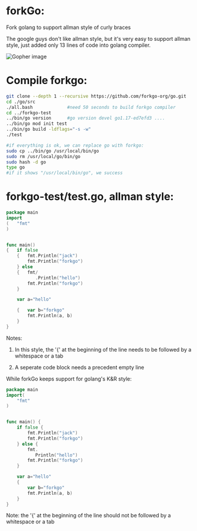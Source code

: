 # forkGo:

Fork golang to support allman style of curly braces 

The google guys don't like allman style, but it's very easy to support allman style, just added only 13 lines of code into golang compiler.

![Gopher image](https://avatars.githubusercontent.com/u/86223803)

# Compile forkgo:
```bash
git clone --depth 1 --recursive https://github.com/forkgo-org/go.git
cd ./go/src
./all.bash             #need 50 seconds to build forkgo compiler           
cd ../forkgo-test
../bin/go version      #go version devel go1.17-ed7efd3 ....
../bin/go mod init test
../bin/go build -ldflags="-s -w"
./test

#if everything is ok, we can replace go with forkgo:
sudo cp ../bin/go /usr/local/bin/go
sudo rm /usr/local/go/bin/go
sudo hash -d go
type go
#if it shows "/usr/local/bin/go", we success
```

# forkgo-test/test.go, allman style:

```go
package main
import
(   "fmt"
)


func main()
{   if false
    {   fmt.Println("jack")
        fmt.Println("forkgo")
    } else
    {   fmt/
           .Println("hello")
        fmt.Println("forkgo")
    }

    var a="hello"

    {   var b="forkgo"
        fmt.Println(a, b)
    }
}

```

Notes:

1. In this style, the '{' at the beginning of the line needs to be followed by a whitespace or a tab

2. A seperate code block needs a precedent empty line

While forkGo keeps support for golang's K&R style:

```go
package main
import(
    "fmt"
)


func main() {
    if false {
        fmt.Println("jack")
        fmt.Println("forkgo")
    } else {
        fmt.
           Println("hello")
        fmt.Println("forkgo")
    }

    var a="hello"
    {
        var b="forkgo"
        fmt.Println(a, b)
    }
}

```

Note:  the '{' at the beginning of the line should not be followed by a whitespace or a tab
